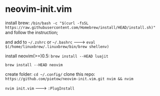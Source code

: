 # neovim-init.vim
install brew: `/bin/bash -c "$(curl -fsSL https://raw.githubusercontent.com/Homebrew/install/HEAD/install.sh)"` and follow the instruction;

and add to `~/.zshrc` or `~/.bashrc` ---> `eval $(/home/linuxbrew/.linuxbrew/bin/brew shellenv)`


install neovim(>=)0.5: `brew install --HEAD luajit`

`brew install --HEAD neovim`

create folder: `cd ~/.config/`
clone this repo: `https://github.com/pietow/neovim-init.vim.git nvim && nvim`

`nvim init.vim` ---> `:PlugInstall`
